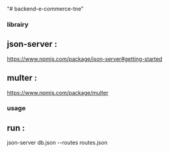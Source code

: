 "# backend-e-commerce-tne" 

### librairy
## json-server :
https://www.npmjs.com/package/json-server#getting-started
## multer :
https://www.npmjs.com/package/multer

### usage 
## run :
json-server db.json --routes routes.json